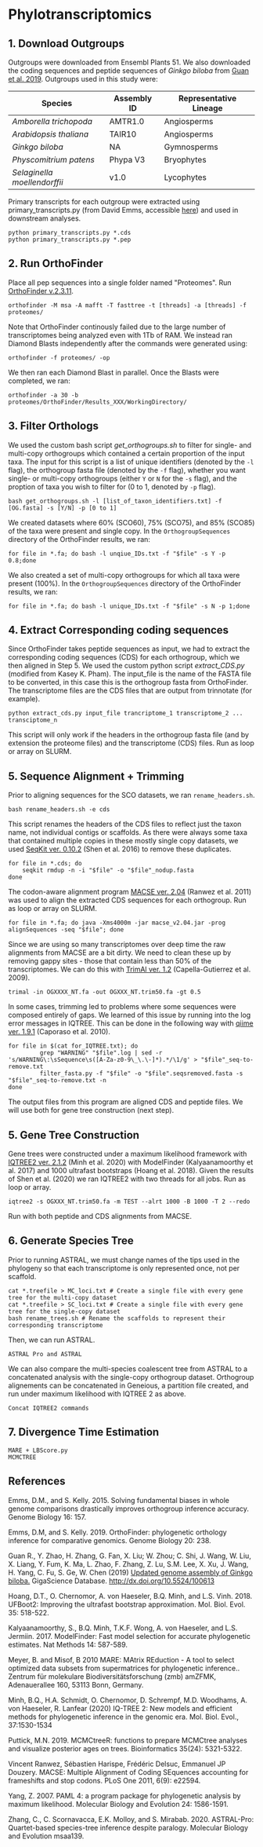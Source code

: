 # Phylotranscriptomics

## 1. Download Outgroups

Outgroups were downloaded from Ensembl Plants 51. We also downloaded the coding sequences and peptide sequences of <i>Ginkgo biloba</i> 
from [Guan et al. 2019](http://gigadb.org/dataset/100613). Outgroups used in this study were: 

|Species                          | Assembly ID|Representative Lineage|
|---------------------------------|------------|----------------------|
|<i>Amborella trichopoda</i>      |AMTR1.0     | Angiosperms          |
|<i>Arabidopsis thaliana</i>      |TAIR10      | Angiosperms          |
|<i>Ginkgo biloba</i>             |NA          | Gymnosperms          |
|<i>Physcomitrium patens</i>      |Phypa V3    | Bryophytes           |
|<i>Selaginella moellendorffii</i>| v1.0       | Lycophytes           |

Primary transcripts for each outgroup were extracted using primary_transcripts.py (from David Emms, accessible [here](https://github.com/davidemms/OrthoFinder/blob/master/tools/primary_transcript.py)) and used in downstream analyses. 
```
python primary_transcripts.py *.cds
python primary_transcripts.py *.pep
```
## 2. Run OrthoFinder 

Place all pep sequences into a single folder named "Proteomes". Run [OrthoFinder v.2.3.11](https://github.com/davidemms/OrthoFinder). 
```
orthofinder -M msa -A mafft -T fasttree -t [threads] -a [threads] -f proteomes/
```
Note that OrthoFinder continously failed due to the large number of transcriptomes being analyzed even with 1Tb of RAM. We instead ran Diamond Blasts independently after the commands were generated using: 
```
orthofinder -f proteomes/ -op
```
We then ran each Diamond Blast in parallel. Once the Blasts were completed, we ran:
```
orthofinder -a 30 -b proteomes/OrthoFinder/Results_XXX/WorkingDirectory/
```

## 3. Filter Orthologs 

We used the custom bash script <i>get_orthogroups.sh </i>to filter for single- and multi-copy orthogroups which contained a certain proportion of the input taxa. The input for this script is a list of unique identifiers (denoted by the `-l` flag), the orthogroup fasta file (denoted by the `-f` flag), whether you want single- or multi-copy orthogroups (either `Y` or `N` for the `-s` flag), and the proption of taxa you wish to filter for (0 to 1, denoted by `-p` flag). 

```
bash get_orthogroups.sh -l [list_of_taxon_identifiers.txt] -f [OG.fasta] -s [Y/N] -p [0 to 1]
```

We created datasets where 60% (SCO60), 75% (SCO75), and 85% (SCO85) of the taxa were present and single copy. In the `OrthogroupSequences` directory of the OrthoFinder results, we ran:
```
for file in *.fa; do bash -l unqiue_IDs.txt -f "$file" -s Y -p 0.8;done
```

We also created a set of multi-copy orthogroups for which all taxa were present (100%). In the `OrthogroupSequences` directory of the OrthoFinder results, we ran:
```
for file in *.fa; do bash -l unique_IDs.txt -f "$file" -s N -p 1;done
```

## 4. Extract Corresponding coding sequences 

Since OrthoFinder takes peptide sequences as input, we had to extract the corresponding coding sequences (CDS) for each orthogroup, which we then aligned in Step 5. We used the custom python script <i>extract_CDS.py</i> (modified from Kasey K. Pham). The input_file is the name of the FASTA file to be converted, in this case this is the orthogroup fasta from OrthoFinder. The transcriptome files are the CDS files that are output from trinnotate (for example). 

```
python extract_cds.py input_file trancriptome_1 transcriptome_2 ... transciptome_n
```

This script will only work if the headers in the orthogroup fasta file (and by extension the proteome files) and the transcriptome (CDS) files. Run as loop or array on SLURM. 


## 5. Sequence Alignment + Trimming 

Prior to aligning sequences for the SCO datasets, we ran `rename_headers.sh`. 
```
bash rename_headers.sh -e cds
```
This script renames the headers of the CDS files to reflect just the taxon name, not individual contigs or scaffolds. As there were always some taxa that contained multiple copies in these mostly single copy datasets, we used [SeqKit ver. 0.10.2](https://bioinf.shenwei.me/seqkit/) (Shen et al. 2016) to remove these duplicates. 
```
for file in *.cds; do 
	seqkit rmdup -n -i "$file" -o "$file"_nodup.fasta
done
```
The codon-aware alignment program [MACSE ver. 2.04](https://bioweb.supagro.inra.fr/macse/) (Ranwez et al. 2011) was used to align the extracted CDS sequences for each orthogroup. Run as loop or array on SLURM. 
```
for file in *.fa; do java -Xms4000m -jar macse_v2.04.jar -prog alignSequences -seq "$file"; done
```

Since we are using so many transcriptomes over deep time the raw alignments from MACSE are a bit dirty. We need to clean these up by removing gappy sites - those that contain less than 50% of the transcriptomes. We can do this with [TrimAl ver. 1.2](http://trimal.cgenomics.org/) (Capella-Gutierrez et al. 2009). 

```
trimal -in OGXXXX_NT.fa -out OGXXX_NT.trim50.fa -gt 0.5
```

In some cases, trimming led to problems where some sequences were composed entirely of gaps. We learned of this issue by running into the log error messages in IQTREE. This can be done in the following way with [qiime ver. 1.9.1](http://qiime.org/) (Caporaso et al. 2010). 

```
for file in $(cat for_IQTREE.txt); do
         grep "WARNING" "$file".log | sed -r 's/WARNING\:\sSequence\s([A-Za-z0-9\_\.\-]*).*/\1/g' > "$file"_seq-to-remove.txt
         filter_fasta.py -f "$file" -o "$file".seqsremoved.fasta -s "$file"_seq-to-remove.txt -n
done
```

The output files from this program are aligned CDS and peptide files. We will use both for gene tree construction (next step). 

## 5. Gene Tree Construction 

Gene trees were constructed under a maximum likelihood framework with [IQTREE2 ver. 2.1.2](http://www.iqtree.org/) (Minh et al. 2020) with ModelFinder (Kalyaanamoorthy et al. 2017) and 1000 ultrafast bootstraps (Hoang et al. 2018). Given the results of Shen et al. (2020) we ran IQTREE2 with two threads for all jobs. Run as loop or array.    

```
iqtree2 -s OGXXX_NT.trim50.fa -m TEST --alrt 1000 -B 1000 -T 2 --redo
```
Run with both peptide and CDS alignments from MACSE. 

## 6. Generate Species Tree 

Prior to running ASTRAL, we must change names of the tips used in the phylogeny so that each transcriptome is only represented once, not per scaffold. 

```
cat *.treefile > MC_loci.txt # Create a single file with every gene tree for the multi-copy dataset
cat *.treefile > SC_loci.txt # Create a single file with every gene tree for the single-copy dataset 
bash rename_trees.sh # Rename the scaffolds to represent their corresponding transcriptome 
```
Then, we can run ASTRAL. 

```
ASTRAL Pro and ASTRAL 
```

We can also compare the multi-species coalescent tree from ASTRAL to a concatenated analysis with the single-copy orthogroup dataset. Orthogroup alignements can be concatenated in Geneious, a partition file created, and run under maximum likelihood with IQTREE 2 as above. 
```
Concat IQTREE2 commands 
```

## 7. Divergence Time Estimation 

```
MARE + LBScore.py 
MCMCTREE
```

## References 

Emms, D.M., and S. Kelly. 2015. Solving fundamental biases in whole genome comparisons drastically improves orthogroup inference accuracy. Genome Biology 16: 157.  

Emms, D.M, and S. Kelly. 2019. OrthoFinder: phylogenetic orthology inference for comparative genomics. Genome Biology 20: 238. 

Guan R., Y. Zhao, H. Zhang, G. Fan, X. Liu; W. Zhou; C. Shi, J. Wang, W. Liu, X. Liang, Y. Fum, K. Ma, L. Zhao, 
F. Zhang, Z. Lu, S.M. Lee, X. Xu, J. Wang, H. Yang, C. Fu, S. Ge, W. Chen (2019) [Updated genome assembly of Ginkgo biloba.](http://gigadb.org/dataset/100613) GigaScience Database. 
http://dx.doi.org/10.5524/100613

Hoang, D.T., O. Chernomor, A. von Haeseler, B.Q. Minh, and L.S. Vinh. 2018. UFBoot2: Improving the ultrafast bootstrap approximation. Mol. Biol. Evol. 35: 518-522.

Kalyaanamoorthy, S., B.Q. Minh, T.K.F. Wong, A. von Haeseler, and L.S. Jermiin. 2017. ModelFinder: Fast model selection for accurate phylogenetic estimates. Nat Methods 14: 587-589. 

Meyer, B. and Misof, B  2010 MARE: MAtrix REduction - A tool to select optimized data subsets from supermatrices for phylogenetic inference.. Zentrum für molekulare Biodiversitätsforschung (zmb) amZFMK, Adenauerallee 160, 53113 Bonn, Germany. 

Minh, B.Q., H.A. Schmidt, O. Chernomor, D. Schrempf, M.D. Woodhams, A. von Haeseler, R. Lanfear (2020) IQ-TREE 2: New models and efficient methods for phylogenetic inference in the genomic era. Mol. Biol. Evol., 37:1530-1534

Puttick, M.N. 2019. MCMCtreeR: functions to prepare MCMCtree analyses and visualize posterior ages on trees. Bioinformatics 35(24): 5321-5322. 

Vincent Ranwez, Sébastien Harispe, Frédéric Delsuc, Emmanuel JP Douzery. MACSE: Multiple Alignment of Coding SEquences accounting for frameshifts and stop codons. PLoS One 2011, 6(9): e22594.

Yang, Z. 2007. PAML 4: a program package for phylogenetic analysis by maximum likelihood. Molecular Biology and Evolution 24: 1586-1591. 

Zhang, C., C. Scornavacca, E.K. Molloy, and S. Mirabab. 2020. ASTRAL-Pro: Quartet-based species-tree inference despite paralogy. Molecular Biology and Evolution msaa139. 

